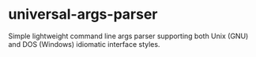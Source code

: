 # universal-args-parser

Simple lightweight command line args parser supporting both Unix (GNU) and DOS (Windows) idiomatic interface styles.

